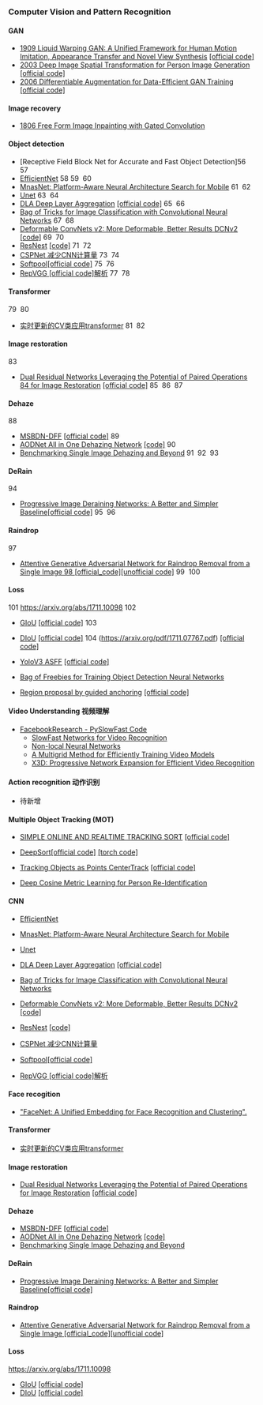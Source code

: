 
### Computer Vision and Pattern Recognition


#### GAN

- [1909 Liquid Warping GAN: A Unified Framework for Human Motion Imitation, Appearance Transfer and Novel View Synthesis](https://arxiv.org/abs/1909.12224) [[official code]](https://github.com/svip-lab/impersonator)
- [2003 Deep Image Spatial Transformation for Person Image Generation](https://arxiv.org/abs/2003.00696) [[official code]](https://github.com/RenYurui/Global-Flow-Local-Attention)
- [2006 Differentiable Augmentation
for Data-Efficient GAN Training](https://arxiv.org/pdf/2006.10738.pdf) [[official code]](https://github.com/mit-han-lab/data-efficient-gans)


#### Image recovery


- [1806 Free Form Image Inpainting with Gated Convolution](https://arxiv.org/pdf/1806.03589)

#### Object detection

- [Receptive Field Block Net for Accurate and Fast Object Detection]​
56
​
57
- [EfficientNet](https://arxiv.org/pdf/1905.11946.pdf)
58
​
59
​
60
- [MnasNet: Platform-Aware Neural Architecture Search for Mobile](http://openaccess.thecvf.com/content_CVPR_2019/papers/Tan_MnasNet_Platform-Aware_Neural_Architecture_Search_for_Mobile_CVPR_2019_paper.pdf)
61
​
62
- [Unet](https://arxiv.org/pdf/1505.04597.pdf)
63
​
64
- [DLA Deep Layer Aggregation](http://openaccess.thecvf.com/content_cvpr_2018/papers/Yu_Deep_Layer_Aggregation_CVPR_2018_paper.pdf) [[official code]](https://github.com/ucbdrive/dla/blob/master/dla.py)
65
​
66
- [Bag of Tricks for Image Classification with Convolutional Neural Networks](https://arxiv.org/pdf/1812.01187.pdf)
67
​
68
- [Deformable ConvNets v2: More Deformable, Better Results DCNv2](https://arxiv.org/pdf/1811.11168.pdf) [[code]](https://github.com/CharlesShang/DCNv2)
69
​
70
- [ResNest](https://hangzhang.org/files/resnest.pdf) [[code]](https://github.com/zhanghang1989/ResNeSt)
71
​
72
- [CSPNet 减少CNN计算量](https://openaccess.thecvf.com/content_CVPRW_2020/papers/w28/Wang_CSPNet_A_New_Backbone_That_Can_Enhance_Learning_Capability_of_CVPRW_2020_paper.pdf)
73
​
74
- [Softpool](https://arxiv.org/pdf/2101.00440.pdf)[[official code]](https://github.com/alexandrosstergiou/SoftPool)
75
​
76
- [RepVGG ](https://arxiv.org/abs/2101.03697)[[official code]](https://github.com/DingXiaoH/RepVGG)[解析](https://zhuanlan.zhihu.com/p/344324470)
77
​
78
#### Transformer 
79
​
80
- [实时更新的CV类应用transformer](https://github.com/dk-liang/Awesome-Visual-Transformer)
81
​
82
#### Image restoration
83
- [Dual Residual Networks Leveraging the Potential of Paired Operations
84
for Image Restoration](https://arxiv.org/pdf/1903.08817.pdf) [[official code]](https://github.com/liu-vis/DualResidualNetoworks)
85
​
86
​
87
#### Dehaze
88
- [MSBDN-DFF](https://arxiv.org/abs/2004.13388) [[official code]](https://github.com/BookerDeWitt/MSBDN-DFF)
89
- [AODNet All in One Dehazing Network](https://openaccess.thecvf.com/content_ICCV_2017/papers/Li_AOD-Net_All-In-One_Dehazing_ICCV_2017_paper.pdf) [[code]](https://github.com/MayankSingal/PyTorch-Image-Dehazing)
90
- [Benchmarking Single Image Dehazing and Beyond](https://arxiv.org/pdf/1712.04143.pdf) 
91
​
92
​
93
#### DeRain
94
- [Progressive Image Deraining Networks: A Better and Simpler Baseline](https://arxiv.org/pdf/1901.09221.pdf)[[official code]](https://github.com/csdwren/PReNet)
95
​
96
#### Raindrop
97
- [Attentive Generative Adversarial Network for Raindrop Removal from a Single Image
98
](https://arxiv.org/abs/1711.10098) [[official_code]](https://github.com/rui1996/DeRaindrop)[[unofficial code]](https://github.com/MaybeShewill-CV/attentive-gan-derainnet)
99
​
100
#### Loss
101
https://arxiv.org/abs/1711.10098
102
- [GIoU](https://arxiv.org/pdf/1902.09630.pdf) [[official code]](https://github.com/generalized-iou/g-darknet)
103
- [DIoU](https://arxiv.org/pdf/1911.08287.pdf) [[official code]](https://github.com/Zzh-tju/DIoU-darknet)
104
(https://arxiv.org/pdf/1711.07767.pdf) [[official code]](https://github.com/ruinmessi/RFBNet)

- [YoloV3 ASFF](https://arxiv.org/pdf/1911.09516v2.pdf) [[official code]](https://github.com/ruinmessi/ASFF)

- [Bag of Freebies for Training Object Detection Neural Networks](https://arxiv.org/pdf/1902.04103.pdf)

- [Region proposal by guided anchoring](https://arxiv.org/abs/1901.03278) [[official code]](https://github.com/open-mmlab/mmdetection/blob/8c86f74ca01ec4c46997915e878b2a6ac518ff6d/mmdet/models/anchor_heads/guided_anchor_head.py)


#### Video Understanding 视频理解

- [FacebookResearch - PySlowFast Code](https://github.com/facebookresearch/SlowFast)
  - [SlowFast Networks for Video Recognition](https://arxiv.org/abs/1812.03982)
  - [Non-local Neural Networks](https://arxiv.org/abs/1711.07971)
  - [A Multigrid Method for Efficiently Training Video Models](https://arxiv.org/abs/1912.00998)
  - [X3D: Progressive Network Expansion for Efficient Video Recognition](https://arxiv.org/abs/2004.04730)

#### Action recognition 动作识别

- 待新增
#### Multiple Object Tracking (MOT)

- [SIMPLE ONLINE AND REALTIME TRACKING SORT](http://arxiv.org/pdf/1602.00763.pdf) [[official code]](https://github.com/abewley/sort)

- [DeepSort](https://arxiv.org/pdf/1703.07402.pdf)[[official code]](https://github.com/nwojke/deep_sort) [[torch code]](https://github.com/ZQPei/deep_sort_pytorch)
- [Tracking Objects as Points CenterTrack](http://arxiv.org/abs/2004.01177) [[official code]](https://github.com/xingyizhou/CenterTrack)

- [Deep Cosine Metric Learning for Person Re-Identification](https://arxiv.org/pdf/1812.00442.pdf)


#### CNN

- [EfficientNet](https://arxiv.org/pdf/1905.11946.pdf)


- [MnasNet: Platform-Aware Neural Architecture Search for Mobile](http://openaccess.thecvf.com/content_CVPR_2019/papers/Tan_MnasNet_Platform-Aware_Neural_Architecture_Search_for_Mobile_CVPR_2019_paper.pdf)

- [Unet](https://arxiv.org/pdf/1505.04597.pdf)

- [DLA Deep Layer Aggregation](http://openaccess.thecvf.com/content_cvpr_2018/papers/Yu_Deep_Layer_Aggregation_CVPR_2018_paper.pdf) [[official code]](https://github.com/ucbdrive/dla/blob/master/dla.py)

- [Bag of Tricks for Image Classification with Convolutional Neural Networks](https://arxiv.org/pdf/1812.01187.pdf)

- [Deformable ConvNets v2: More Deformable, Better Results DCNv2](https://arxiv.org/pdf/1811.11168.pdf) [[code]](https://github.com/CharlesShang/DCNv2)

- [ResNest](https://hangzhang.org/files/resnest.pdf) [[code]](https://github.com/zhanghang1989/ResNeSt)

- [CSPNet 减少CNN计算量](https://openaccess.thecvf.com/content_CVPRW_2020/papers/w28/Wang_CSPNet_A_New_Backbone_That_Can_Enhance_Learning_Capability_of_CVPRW_2020_paper.pdf)

- [Softpool](https://arxiv.org/pdf/2101.00440.pdf)[[official code]](https://github.com/alexandrosstergiou/SoftPool)

- [RepVGG ](https://arxiv.org/abs/2101.03697)[[official code]](https://github.com/DingXiaoH/RepVGG)[解析](https://zhuanlan.zhihu.com/p/344324470)

#### Face recogition
- ["FaceNet: A Unified Embedding for Face Recognition and Clustering".](https://arxiv.org/abs/1503.03832)

#### Transformer 

- [实时更新的CV类应用transformer](https://github.com/dk-liang/Awesome-Visual-Transformer)

#### Image restoration
- [Dual Residual Networks Leveraging the Potential of Paired Operations
for Image Restoration](https://arxiv.org/pdf/1903.08817.pdf) [[official code]](https://github.com/liu-vis/DualResidualNetoworks)


#### Dehaze
- [MSBDN-DFF](https://arxiv.org/abs/2004.13388) [[official code]](https://github.com/BookerDeWitt/MSBDN-DFF)
- [AODNet All in One Dehazing Network](https://openaccess.thecvf.com/content_ICCV_2017/papers/Li_AOD-Net_All-In-One_Dehazing_ICCV_2017_paper.pdf) [[code]](https://github.com/MayankSingal/PyTorch-Image-Dehazing)
- [Benchmarking Single Image Dehazing and Beyond](https://arxiv.org/pdf/1712.04143.pdf) 


#### DeRain
- [Progressive Image Deraining Networks: A Better and Simpler Baseline](https://arxiv.org/pdf/1901.09221.pdf)[[official code]](https://github.com/csdwren/PReNet)

#### Raindrop
- [Attentive Generative Adversarial Network for Raindrop Removal from a Single Image
](https://arxiv.org/abs/1711.10098) [[official_code]](https://github.com/rui1996/DeRaindrop)[[unofficial code]](https://github.com/MaybeShewill-CV/attentive-gan-derainnet)

#### Loss
https://arxiv.org/abs/1711.10098
- [GIoU](https://arxiv.org/pdf/1902.09630.pdf) [[official code]](https://github.com/generalized-iou/g-darknet)
- [DIoU](https://arxiv.org/pdf/1911.08287.pdf) [[official code]](https://github.com/Zzh-tju/DIoU-darknet)
